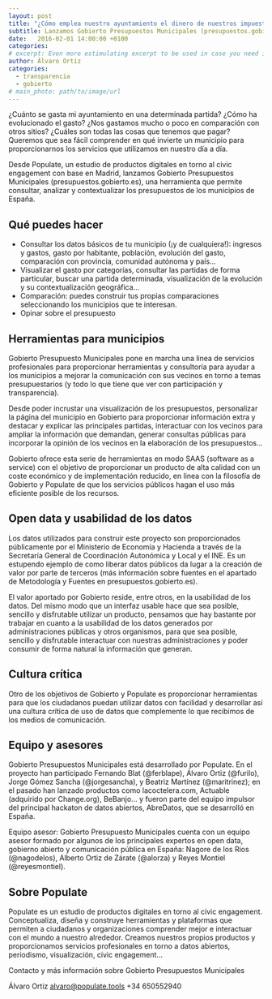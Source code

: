 ```yaml
---
layout: post
title: "¿Cómo emplea nuestro ayuntamiento el dinero de nuestros impuestos?"
subtitle: Lanzamos Gobierto Presupuestos Municipales (presupuestos.gobierto.es), una herramienta para consultar y entender cómo tu municipio emplea tu dinero
date:   2016-02-01 14:00:00 +0100
categories:
# excerpt: Even more estimulating excerpt to be used in case you need it.
author: Álvaro Ortiz
categories:
  - transparencia
  - gobierto
# main_photo: path/to/image/url
---
```


¿Cuánto se gasta mi ayuntamiento en una determinada partida? ¿Cómo ha evolucionado el gasto? ¿Nos gastamos mucho o poco en comparación con otros sitios? ¿Cuáles son todas las cosas que tenemos que pagar? Queremos que sea fácil comprender en qué invierte un municipio para proporcionarnos los servicios que utilizamos en nuestro día a día.

Desde Populate, un estudio de productos digitales en torno al civic engagement con base en Madrid, lanzamos Gobierto Presupuestos Municipales (presupuestos.gobierto.es), una herramienta que permite consultar, analizar y contextualizar los presupuestos de los municipios de España.

## Qué puedes hacer

* Consultar los datos básicos de tu municipio (¡y de cualquiera!): ingresos y gastos, gasto por habitante, población, evolución del gasto, comparación con provincia, comunidad autónoma y país…
* Visualizar el gasto por categorías, consultar las partidas de forma particular, buscar una partida determinada, visualización de la evolución y su contextualización geográfica…
* Comparación: puedes construir tus propias comparaciones seleccionando los municipios que te interesan.
* Opinar sobre el presupuesto

##  Herramientas para municipios

Gobierto Presupuesto Municipales pone en marcha una linea de servicios profesionales para proporcionar herramientas y consultoría para ayudar a los municipios a mejorar la comunicación con sus vecinos en torno a temas presupuestarios (y todo lo que tiene que ver con participación y transparencia).

Desde poder incrustar una visualización de los presupuestos, personalizar la página del municipio en Gobierto para proporcionar información extra y destacar y explicar las principales partidas, interactuar con los vecinos para ampliar la información que demandan, generar consultas públicas para incorporar la opinión de los vecinos en la elaboración de los presupuestos…

Gobierto ofrece esta serie de herramientas en modo SAAS (software as a service) con el objetivo de proporcionar un producto de alta calidad con un coste económico y de implementación reducido, en linea con la filosofía de Gobierto y Populate de que los servicios públicos hagan el uso más eficiente posible de los recursos.

## Open data y usabilidad de los datos

Los datos utilizados para construir este proyecto son proporcionados públicamente por el Ministerio de Economía y Hacienda a través de la Secretaría General de Coordinación Autonómica y Local y el INE. Es un estupendo ejemplo de como liberar datos públicos da lugar a la creación de valor por parte de terceros (más información sobre fuentes en el apartado de Metodología y Fuentes en presupuestos.gobierto.es).

El valor aportado por Gobierto reside, entre otros, en la usabilidad de los datos. Del mismo modo que un interfaz usable hace que sea posible, sencillo y disfrutable utilizar un producto, pensamos que hay bastante por trabajar en cuanto a la usabilidad de los datos generados por administraciones públicas y otros organismos, para que sea posible, sencillo y disfrutable interactuar con nuestras administraciones y poder consumir de forma natural la información que generan.

## Cultura crítica

Otro de los objetivos de Gobierto y Populate es proporcionar herramientas para que los ciudadanos puedan utilizar datos con facilidad y desarrollar así una cultura crítica de uso de datos que complemente lo que recibimos de los medios de comunicación.

## Equipo y asesores

Gobierto Presupuestos Municipales está desarrollado por Populate. En el proyecto han participado Fernando Blat (@ferblape), Álvaro Ortiz (@furilo), Jorge Gómez Sancha (@jorgesancha), y Beatriz Martínez (@maritrinez); en el pasado han lanzado productos como lacoctelera.com, Actuable (adquirido por Change.org), BeBanjo… y fueron parte del equipo impulsor del principal hackaton de datos abiertos, AbreDatos, que se desarrolló en España.

Equipo asesor: Gobierto Presupuesto Municipales cuenta con un equipo asesor formado por algunos de los principales expertos en open data, gobierno abierto y comunicación pública en España: Nagore de los Rios (@nagodelos), Alberto Ortiz de Zárate (@alorza) y Reyes Montiel (@reyesmontiel).

## Sobre Populate

Populate es un estudio de productos digitales en torno al civic engagement. Conceptualiza, diseña y construye herramientas y plataformas que permiten a ciudadanos y organizaciones comprender mejor e interactuar con el mundo a nuestro alrededor. Creamos nuestros propios productos y proporcionamos servicios profesionales en torno a datos abiertos, periodismo, visualización, civic engagement…

Contacto y más información sobre Gobierto Presupuestos Municipales

Álvaro Ortiz
alvaro@populate.tools
+34 650552940
